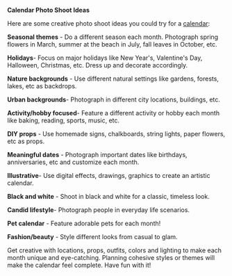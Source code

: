 **Calendar Photo Shoot Ideas**

Here are some creative photo shoot ideas you could try for a [calendar](https://jocalendars.com/calendars/):

**Seasonal themes** - Do a different season each month. Photograph spring flowers in March, summer at the beach in July, fall leaves in October, etc.

**Holidays**- Focus on major holidays like New Year's, Valentine's Day, Halloween, Christmas, etc. Dress up and decorate accordingly.

**Nature backgrounds** - Use different natural settings like gardens, forests, lakes, etc as backdrops.

**Urban backgrounds**- Photograph in different city locations, buildings, etc.

**Activity/hobby focused**- Feature a different activity or hobby each month like baking, reading, sports, music, etc.

**DIY props** - Use homemade signs, chalkboards, string lights, paper flowers, etc as props.

**Meaningful dates** - Photograph important dates like birthdays, anniversaries, etc and customize each month.

**Illustrative**- Use digital effects, drawings, graphics to create an artistic calendar.

**Black and white** - Shoot in black and white for a classic, timeless look.

**Candid lifestyle**- Photograph people in everyday life scenarios.

**Pet calendar** - Feature adorable pets for each month!

**Fashion/beauty** - Style different looks from casual to glam.

Get creative with locations, props, outfits, colors and lighting to make each month unique and eye-catching. Planning cohesive styles or themes will make the calendar feel complete. Have fun with it!
